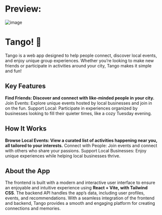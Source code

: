 # Preview:

![image](https://github.com/user-attachments/assets/f34b5972-33b8-4f8e-813f-9ed9d3db2edf)


# Tango! 🎉
Tango is a web app designed to help people connect, discover local events, and enjoy unique group experiences. Whether you’re looking to make new friends or participate in activities around your city, Tango makes it simple and fun!

## Key Features
**Find Friends: Discover and connect with like-minded people in your city.**
Join Events: Explore unique events hosted by local businesses and join in on the fun.
Support Local: Participate in experiences organized by businesses looking to fill their quieter times, like a cozy Tuesday evening.

## How It Works
**Browse Local Events: View a curated list of activities happening near you, all tailored to your interests.**
Connect with People: Join events and connect with others who share your passions.
Support Local Businesses: Enjoy unique experiences while helping local businesses thrive.

##  About the App
The frontend is built with a modern and interactive user interface to ensure an enjoyable and intuitive experience using **React + Vite, with Tailwind CSS**.
The backend API handles the app’s data, including user profiles, events, and recommendations.
With a seamless integration of the frontend and backend, Tango provides a smooth and engaging platform for creating connections and memories.
